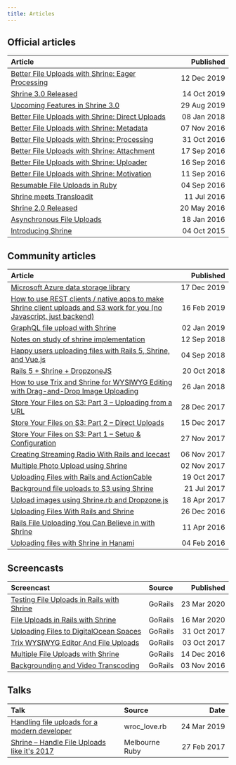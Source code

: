 ```yaml
---
title: Articles
---
```


## Official articles

| Article                                                                                                                      | Published             |
| :-------                                                                                                                     | --------:             |
| [Better File Uploads with Shrine: Eager Processing](https://janko.io/better-file-uploads-with-shrine-eager-processing/)      | 12&nbsp;Dec&nbsp;2019 |
| [Shrine 3.0 Released](https://janko.io/shrine-3-0-released/)                                                           | 14&nbsp;Oct&nbsp;2019 |
| [Upcoming Features in Shrine 3.0](https://janko.io/upcoming-features-in-shrine-3-0/)                                   | 29&nbsp;Aug&nbsp;2019 |
| [Better File Uploads with Shrine: Direct Uploads](https://janko.io/better-file-uploads-with-shrine-direct-uploads/)    | 08&nbsp;Jan&nbsp;2018 |
| [Better File Uploads with Shrine: Metadata](https://janko.io/better-file-uploads-with-shrine-metadata/)                | 07&nbsp;Nov&nbsp;2016 |
| [Better File Uploads with Shrine: Processing](https://janko.io/better-file-uploads-with-shrine-processing/)            | 31&nbsp;Oct&nbsp;2016 |
| [Better File Uploads with Shrine: Attachment](https://janko.io/better-file-uploads-with-shrine-attachment/)            | 17&nbsp;Sep&nbsp;2016 |
| [Better File Uploads with Shrine: Uploader](https://janko.io/better-file-uploads-with-shrine-uploader/)                | 16&nbsp;Sep&nbsp;2016 |
| [Better File Uploads with Shrine: Motivation](https://janko.io/better-file-uploads-with-shrine-motivation/)            | 11&nbsp;Sep&nbsp;2016 |
| [Resumable File Uploads in Ruby](https://janko.io/resumable-file-uploads-in-ruby/)                                     | 04&nbsp;Sep&nbsp;2016 |
| [Shrine meets Transloadit](https://janko.io/shrine-meets-transloadit/)                                                 | 11&nbsp;Jul&nbsp;2016 |
| [Shrine 2.0 Released](https://janko.io/shrine-2-0-released/)                                                           | 20&nbsp;May&nbsp;2016 |
| [Asynchronous File Uploads](http://janko.io/file-uploads-asynchronous-world)                                           | 18&nbsp;Jan&nbsp;2016 |
| [Introducing Shrine](http://janko.io/introducing-shrine)                                                               | 04&nbsp;Oct&nbsp;2015 |

## Community articles

| Article                                                                                                                                                                                                                                                               | Published             |
| :------                                                                                                                                                                                                                                                               | --------:             |
| [Microsoft Azure data storage library](https://syndicode.com/2019/12/17/microsoft-azure-data-storage-library-rewrite-the-existing-library-to-get-things-done/)                                                                                                        | 17&nbsp;Dec&nbsp;2019 |
| [How to use REST clients / native apps to make Shrine client uploads and S3 work for you (no Javascript, just backend)](https://dev.to/rob117/how-to-use-rest-clients--native-apps-to-make-shrine-client-uploads-and-s3-work-for-you-no-javascript-just-backend-322h) | 16&nbsp;Feb&nbsp;2019 |
| [GraphQL file upload with Shrine](https://blog.stanko.io/graphql-file-upload-with-shrine-45fa26463c68)                                                                                                                                                                | 02&nbsp;Jan&nbsp;2019 |
| [Notes on study of shrine implementation](https://bibwild.wordpress.com/2018/09/12/notes-on-study-of-shrine-implementation/)                                                                                                                                          | 12&nbsp;Sep&nbsp;2018 |
| [Happy users uploading files with Rails 5, Shrine, and Vue.js](https://itnext.io/happy-users-uploading-files-with-rails-5-shrine-and-vue-js-bbcc470a327f)                                                                                                             | 04&nbsp;Sep&nbsp;2018 |
| [Rails 5 + Shrine + DropzoneJS](https://stephencodes.com/rails-5-shrine-dropzonejs/)                                                                                                                                                                                  | 20&nbsp;Oct&nbsp;2018 |
| [How to use Trix and Shrine for WYSIWYG Editing with Drag-and-Drop Image Uploading](http://headway.io/blog/how-to-use-trix-and-shrine-for-wysiwyg-editing-with-drag-and-drop-image-uploading/)                                                                        | 26&nbsp;Jan&nbsp;2018 |
| [Store Your Files on S3: Part 3 – Uploading from a URL](https://www.ironin.it/blog/store-your-files-on-s3-using-the-ruby-shrine-gem-part-3.html)                                                                                                                               | 28&nbsp;Dec&nbsp;2017 |
| [Store Your Files on S3: Part 2 – Direct Uploads](https://www.ironin.it/blog/store-your-files-on-s3-using-the-ruby-shrine-gem-part-2.html)                                                                                                                                     | 15&nbsp;Dec&nbsp;2017 |
| [Store Your Files on S3: Part 1 – Setup & Configuration](https://www.ironin.it/blog/store-your-files-on-s3-using-the-ruby-shrine-gem-part-1.html)                                                                                                                              | 27&nbsp;Nov&nbsp;2017 |
| [Creating Streaming Radio With Rails and Icecast](https://scotch.io/tutorials/creating-online-streaming-radio-with-rails-and-icecast)                                                                                                                                 | 06&nbsp;Nov&nbsp;2017 |
| [Multiple Photo Upload using Shrine](https://github.com/pyksoft/multi-photo-upload#multiple-photo-upload-using-shrine)                                                                                                                                                | 02&nbsp;Nov&nbsp;2017 |
| [Uploading Files with Rails and ActionCable](https://scotch.io/tutorials/uploading-files-with-rails-and-actioncable)                                                                                                                                                  | 19&nbsp;Oct&nbsp;2017 |
| [Background file uploads to S3 using Shrine](https://elixirator.com/blog/background-file-uploads-to-s3-using-shrine/)                                                                                                                                                 | 21&nbsp;Jul&nbsp;2017 |
| [Upload images using Shrine.rb and Dropzone.js](https://codyeatworld.com/2017/04/18/rails-uploading-images-confidently-with-shrine-rb/)                                                                                                                               | 18&nbsp;Apr&nbsp;2017 |
| [Uploading Files With Rails and Shrine](https://code.tutsplus.com/tutorials/uploading-files-with-rails-and-shrine--cms-27596)                                                                                                                                         | 26&nbsp;Dec&nbsp;2016 |
| [Rails File Uploading You Can Believe in with Shrine](http://www.sitepoint.com/rails-file-uploading-you-can-believe-in-with-shrine/)                                                                                                                                  | 11&nbsp;Apr&nbsp;2016 |
| [Uploading files with Shrine in Hanami](http://katafrakt.me/2016/02/04/shrine-hanami-uploads/)                                                                                                                                                                        | 04&nbsp;Feb&nbsp;2016 |

## Screencasts

| Screencast                                                                                                             | Source  | Published             |
| :----                                                                                                                  | :------ | --------:             |
| [Testing File Uploads in Rails with Shrine](https://gorails.com/episodes/testing-file-uploads-with-shrine?autoplay=1)  | GoRails | 23&nbsp;Mar&nbsp;2020 |
| [File Uploads in Rails with Shrine](https://gorails.com/episodes/rails-file-uploads-with-shrine?autoplay=1)            | GoRails | 16&nbsp;Mar&nbsp;2020 |
| [Uploading Files to DigitalOcean Spaces](https://gorails.com/episodes/digital-ocean-spaces-with-rails?autoplay=1)      | GoRails | 31&nbsp;Oct&nbsp;2017 |
| [Trix WYSIWYG Editor And File Uploads](https://gorails.com/episodes/trix-editor?autoplay=1)                            | GoRails | 03&nbsp;Oct&nbsp;2017 |
| [Multiple File Uploads with Shrine](https://gorails.com/episodes/multiple-file-uploads-with-shrine?autoplay=1)         | GoRails | 14&nbsp;Dec&nbsp;2016 |
| [Backgrounding and Video Transcoding](https://gorails.com/episodes/shrine-background-and-video-transcoding?autoplay=1) | GoRails | 03&nbsp;Nov&nbsp;2016 |

## Talks

| Talk                                                                                        | Source         | Date                  |
| :----                                                                                       | :------        | --------:             |
| [Handling file uploads for a modern developer](https://www.youtube.com/watch?v=fP2JGjTZU2s) | wroc_love.rb   | 24&nbsp;Mar&nbsp;2019 |
| [Shrine – Handle File Uploads like it's 2017](https://www.youtube.com/watch?v=plD-RkKEay0)  | Melbourne Ruby | 27&nbsp;Feb&nbsp;2017 |
